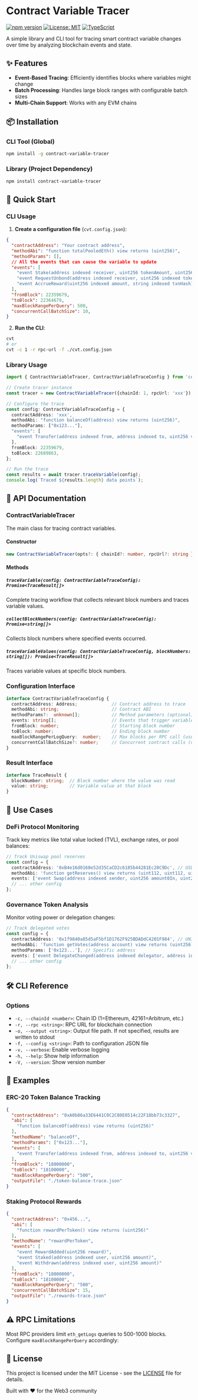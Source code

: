# Contract Variable Tracer

[![npm version](https://badge.fury.io/js/contract-variable-tracer.svg)](https://badge.fury.io/js/contract-variable-tracer)
[![License: MIT](https://img.shields.io/badge/License-MIT-yellow.svg)](https://opensource.org/licenses/MIT)
[![TypeScript](https://img.shields.io/badge/%3C%2F%3E-TypeScript-%230074c1.svg)](http://www.typescriptlang.org/)

A simple library and CLI tool for tracing smart contract variable changes over time by analyzing blockchain events and state.

## ✨ Features

- **Event-Based Tracing**: Efficiently identifies blocks where variables might change
- **Batch Processing**: Handles large block ranges with configurable batch sizes
- **Multi-Chain Support**: Works with any EVM chains

## 📦 Installation

### CLI Tool (Global)
```bash
npm install -g contract-variable-tracer
```

### Library (Project Dependency)
```bash
npm install contract-variable-tracer
```

## 🚀 Quick Start

### CLI Usage

1. **Create a configuration file** (`cvt.config.json`):
```json
{
  "contractAddress": "Your contract address",
  "methodAbi": "function totalPooledEth() view returns (uint256)",
  "methodParams": [],
  // All the events that can cause the variable to update
  "events": [
    "event Stake(address indexed receiver, uint256 tokenAmount, uint256 shareAmount)",
    "event RequestUnbond(address indexed receiver, uint256 indexed tokenId, uint256 shareAmount, uint256 exchangeRate, uint256 batchNo)",
    "event AccrueReward(uint256 indexed amount, string indexed txnHash)"
  ],
  "fromBlock": 22359679,
  "toBlock": 22364679,
  "maxBlockRangePerQuery": 500,
  "concurrentCallBatchSize": 10,
}
```

2. **Run the CLI**:
```bash
cvt
# or
cvt -c 1 -r rpc-url -f ./cvt.config.json
```

### Library Usage

```typescript
import { ContractVariableTracer, ContractVariableTraceConfig } from 'contract-variable-tracer';

// Create tracer instance
const tracer = new ContractVariableTracer({chainId: 1, rpcUrl: 'xxx'});

// Configure the trace
const config: ContractVariableTraceConfig = {
  contractAddress: 'xxx',
  methodAbi: "function balanceOf(address) view returns (uint256)",
  methodParams: ["0x123..."],
  "events": [
    "event Transfer(address indexed from, address indexed to, uint256 value)"
  ],
  fromBlock: 22359679,
  toBlock: 22689863,
};

// Run the trace
const results = await tracer.traceVariable(config);
console.log(`Traced ${results.length} data points`);
```

## 📖 API Documentation

### ContractVariableTracer

The main class for tracing contract variables.

#### Constructor
```typescript
new ContractVariableTracer(opts?: { chainId?: number, rpcUrl?: string })
```

#### Methods

##### `traceVariable(config: ContractVariableTraceConfig): Promise<TraceResult[]>`
Complete tracing workflow that collects relevant block numbers and traces variable values.

##### `collectBlockNumbers(config: ContractVariableTraceConfig): Promise<string[]>`
Collects block numbers where specified events occurred.

##### `traceVariableValues(config: ContractVariableTraceConfig, blockNumbers: string[]): Promise<TraceResult[]>`
Traces variable values at specific block numbers.

### Configuration Interface

```typescript
interface ContractVariableTraceConfig {
  contractAddress: Address;             // Contract address to trace
  methodAbi: string;                    // Contract ABI
  methodParams?:  unknown[];            // Method parameters (optional)
  events: string[];                     // Events that trigger variable changes
  fromBlock: number;                    // Starting block number
  toBlock: number;                      // Ending block number
  maxBlockRangePerLogQuery:  number;    // Max blocks per RPC call (usually 500)
  concurrentCallBatchSize?: number;     // Concurrent contract calls (default: 10)
}
```

### Result Interface

```typescript
interface TraceResult {
  blockNumber: string;  // Block number where the value was read
  value: string;        // Variable value at that block
}
```

## 🌟 Use Cases

### DeFi Protocol Monitoring
Track key metrics like total value locked (TVL), exchange rates, or pool balances:

```typescript
// Track Uniswap pool reserves
const config = {
  contractAddress: '0xB4e16d0168e52d35CaCD2c6185b44281Ec28C9Dc', // USDC-ETH pool
  methodAbi: 'function getReserves() view returns (uint112, uint112, uint32)',
  events: ['event Swap(address indexed sender, uint256 amount0In, uint256 amount1In, uint256 amount0Out, uint256 amount1Out, address indexed to)'],
  // ... other config
};
```

### Governance Token Analysis
Monitor voting power or delegation changes:

```typescript
// Track delegated votes
const config = {
  contractAddress: '0x1f9840a85d5aF5bf1D1762F925BDADdC4201F984', // UNI token
  methodAbi: 'function getVotes(address account) view returns (uint256)',
  methodParams: ['0x123...'], // Specific address
  events: ['event DelegateChanged(address indexed delegator, address indexed fromDelegate, address indexed toDelegate)'],
  // ... other config
};
```

## 🛠️ CLI Reference

### Options

- `-c, --chainId <number>`: Chain ID (1=Ethereum, 42161=Arbitrum, etc.)
- `-r, --rpc <string>`: RPC URL for blockchain connection
- `-o, --output <string>`: Output file path. If not specified, results are written to stdout
- `-f, --config <string>`: Path to configuration JSON file
- `-v, --verbose`: Enable verbose logging
- `-h, --help`: Show help information
- `-V, --version`: Show version number

## 📁 Examples

### ERC-20 Token Balance Tracking
```json
{
  "contractAddress": "0xA0b86a33E6441C0C2C80E0514c22F18bb73c3327",
  "abi": [
    "function balanceOf(address) view returns (uint256)"
  ],
  "methodName": "balanceOf",
  "methodParams": ["0x123..."],
  "events": [
    "event Transfer(address indexed from, address indexed to, uint256 value)"
  ],
  "fromBlock": "18000000",
  "toBlock": "18100000",
  "maxBlockRangePerQuery": "500",
  "outputFile": "./token-balance-trace.json"
}
```

### Staking Protocol Rewards
```json
{
  "contractAddress": "0x456...",
  "abi": [
    "function rewardPerToken() view returns (uint256)"
  ],
  "methodName": "rewardPerToken",
  "events": [
    "event RewardAdded(uint256 reward)",
    "event Staked(address indexed user, uint256 amount)",
    "event Withdrawn(address indexed user, uint256 amount)"
  ],
  "fromBlock": "18000000",
  "toBlock": "18100000",
  "maxBlockRangePerQuery": "500",
  "concurrentCallBatchSize": 15,
  "outputFile": "./rewards-trace.json"
}
```

## ⚠️ RPC Limitations

Most RPC providers limit `eth_getLogs` queries to 500-1000 blocks. Configure `maxBlockRangePerQuery` accordingly:

## 📄 License

This project is licensed under the MIT License - see the [LICENSE](LICENSE) file for details.

Built with ❤️ for the Web3 community

